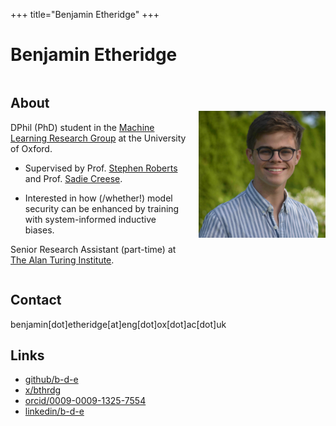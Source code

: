 +++
title="Benjamin Etheridge"
+++

# Benjamin Etheridge

<div style="display: flex; align-items: center; gap: 20px;">
  <div>
<h2>About</h2>

DPhil (PhD) student in the [Machine Learning Research Group](https://robots.ox.ac.uk/~parg/) at the University of Oxford.

- Supervised by Prof. [Stephen Roberts](https://www.robots.ox.ac.uk/~sjrob/) and Prof. [Sadie Creese](https://www.cs.ox.ac.uk/people/sadie.creese/).

- Interested in how (/whether!) model security can be enhanced by training with system-informed inductive biases.

Senior Research Assistant (part-time) at [The Alan Turing Institute](https://turing.ac.uk/).
</div>
<div>
<img src="headshot-low-res.jpg" alt="Me" style="width: 40em;">
</div>
</div>

## Contact
benjamin[dot]etheridge[at]eng[dot]ox[dot]ac[dot]uk


## Links
- [github/b-d-e](https://github.com/b-d-e)
- [x/bthrdg](https://x.com/bthrdg)
- [orcid/0009-0009-1325-7554](https://orcid.org/0009-0009-1325-7554)
- [linkedin/b-d-e](https://www.linkedin.com/in/b-d-e/)
